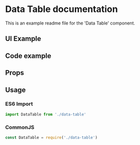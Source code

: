 # Data Table documentation

This is an example readme file for the 'Data Table' component.

## UI Example

<!-- STORY -->

## Code example

<!-- SOURCE -->

## Props

<!-- PROPS -->

## Usage

### ES6 Import
```js
import DataTable from './data-table'
```

### CommonJS

```js
const DataTable = require('./data-table')
